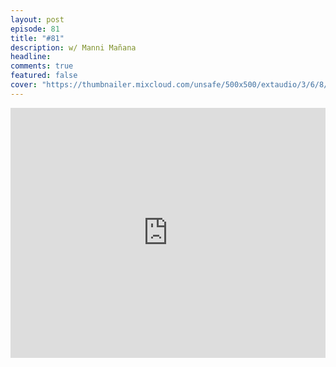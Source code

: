 ```yaml
---
layout: post
episode: 81
title: "#81"
description: w/ Manni Mañana
headline:
comments: true  
featured: false
cover: "https://thumbnailer.mixcloud.com/unsafe/500x500/extaudio/3/6/8/f/1e3e-3eef-4fa7-a7a1-43036c9b38d2"
---
```


<iframe width="100%" height="400" src="https://www.mixcloud.com/widget/iframe/?feed=https%3A%2F%2Fwww.mixcloud.com%2Fsoulhealingradio%2F81%2F&light=1" frameborder="0"></iframe>
